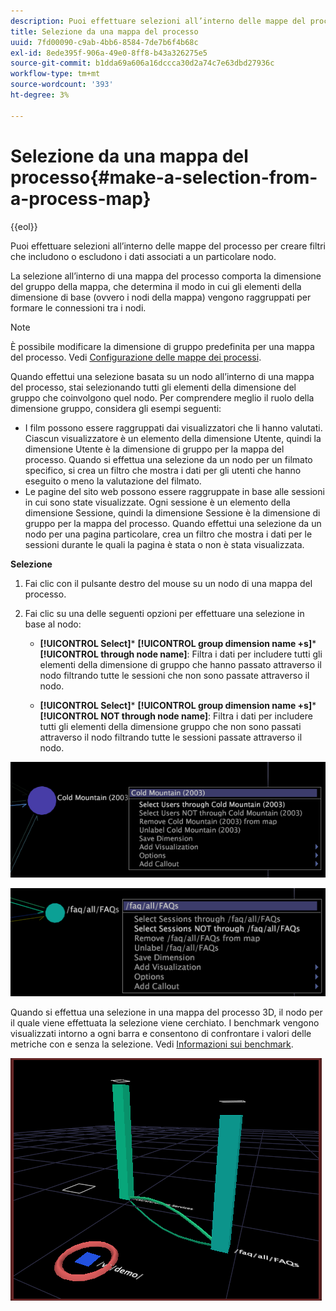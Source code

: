 ```yaml
---
description: Puoi effettuare selezioni all’interno delle mappe del processo per creare filtri che includono o escludono i dati associati a un particolare nodo.
title: Selezione da una mappa del processo
uuid: 7fd00090-c9ab-4bb6-8584-7de7b6f4b68c
exl-id: 8ede395f-906a-49e0-8ff8-b43a326275e5
source-git-commit: b1dda69a606a16dccca30d2a74c7e63dbd27936c
workflow-type: tm+mt
source-wordcount: '393'
ht-degree: 3%

---
```


# Selezione da una mappa del processo{#make-a-selection-from-a-process-map}

{{eol}}

Puoi effettuare selezioni all’interno delle mappe del processo per creare filtri che includono o escludono i dati associati a un particolare nodo.

La selezione all’interno di una mappa del processo comporta la dimensione del gruppo della mappa, che determina il modo in cui gli elementi della dimensione di base (ovvero i nodi della mappa) vengono raggruppati per formare le connessioni tra i nodi.

>[!NOTE]
>
>È possibile modificare la dimensione di gruppo predefinita per una mappa del processo. Vedi [Configurazione delle mappe dei processi](../../../../home/c-get-started/c-intf-anlys-ftrs/t-config-proc-maps.md#task-4a95730b18a14bc790a77c013832b2d6).

Quando effettui una selezione basata su un nodo all’interno di una mappa del processo, stai selezionando tutti gli elementi della dimensione del gruppo che coinvolgono quel nodo. Per comprendere meglio il ruolo della dimensione gruppo, considera gli esempi seguenti:

* I film possono essere raggruppati dai visualizzatori che li hanno valutati. Ciascun visualizzatore è un elemento della dimensione Utente, quindi la dimensione Utente è la dimensione di gruppo per la mappa del processo. Quando si effettua una selezione da un nodo per un filmato specifico, si crea un filtro che mostra i dati per gli utenti che hanno eseguito o meno la valutazione del filmato.
* Le pagine del sito web possono essere raggruppate in base alle sessioni in cui sono state visualizzate. Ogni sessione è un elemento della dimensione Sessione, quindi la dimensione Sessione è la dimensione di gruppo per la mappa del processo. Quando effettui una selezione da un nodo per una pagina particolare, crea un filtro che mostra i dati per le sessioni durante le quali la pagina è stata o non è stata visualizzata.

**Selezione**

1. Fai clic con il pulsante destro del mouse su un nodo di una mappa del processo.
1. Fai clic su una delle seguenti opzioni per effettuare una selezione in base al nodo:

   * **[!UICONTROL Select]*** **[!UICONTROL group dimension name +s]*** **[!UICONTROL through node name]**: Filtra i dati per includere tutti gli elementi della dimensione di gruppo che hanno passato attraverso il nodo filtrando tutte le sessioni che non sono passate attraverso il nodo.

   * **[!UICONTROL Select]*** **[!UICONTROL group dimension name +s]*** **[!UICONTROL NOT through node name]**: Filtra i dati per includere tutti gli elementi della dimensione gruppo che non sono passati attraverso il nodo filtrando tutte le sessioni passate attraverso il nodo.

![](assets/vis_2DProcessMap_Selections_Movie.png)

![](assets/vis_2DProcessMap_Selections_Page.png)

Quando si effettua una selezione in una mappa del processo 3D, il nodo per il quale viene effettuata la selezione viene cerchiato. I benchmark vengono visualizzati intorno a ogni barra e consentono di confrontare i valori delle metriche con e senza la selezione. Vedi [Informazioni sui benchmark](../../../../home/c-get-started/c-vis/c-ustd-benchmks.md#concept-c7b0f4102e92458096f8c4765cbe2914).

![](assets/vis_3DProcessMap_Selection.png)

